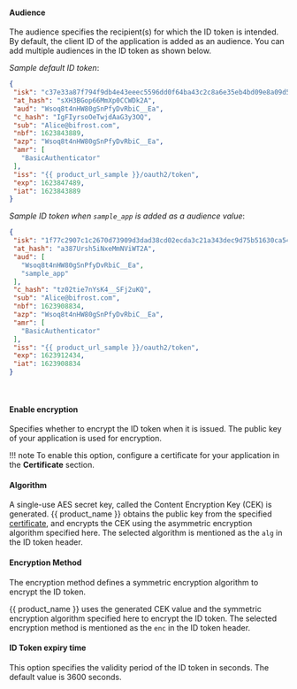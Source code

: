 <!-- markdownlint-disable-next-line -->
#### Audience
The audience specifies the recipient(s) for which the ID token is intended. By default, the client ID of the application is added as an audience. You can add multiple audiences in the ID token as shown below.

 _Sample default ID token_:
 ```json
 {
  "isk": "c37e33a87f794f9db4e43eeec5596dd0f64ba43c2c8a6e35eb4bd09e8a09d58a",
  "at_hash": "sXH3BGop66MmXp0CCWDk2A",
  "aud": "Wsoq8t4nHW80gSnPfyDvRbiC__Ea",
  "c_hash": "IgFIyrsoOeTwjdAaG3y3OQ",
  "sub": "Alice@bifrost.com",
  "nbf": 1623843889,
  "azp": "Wsoq8t4nHW80gSnPfyDvRbiC__Ea",
  "amr": [
    "BasicAuthenticator"
  ],
  "iss": "{{ product_url_sample }}/oauth2/token",
  "exp": 1623847489,
  "iat": 1623843889
 }
 ```

 _Sample ID token when `sample_app` is added as a audience value_:

 ```json
 {
  "isk": "1f77c2907c1c2670d73909d3dad38cd02ecda3c21a343dec9d75b51630ca5418",
  "at_hash": "a387Ursh5iNxeMmNViWT2A",
  "aud": [
    "Wsoq8t4nHW80gSnPfyDvRbiC__Ea",
    "sample_app"
  ],
  "c_hash": "tz02tie7nYsK4__SFj2uKQ",
  "sub": "Alice@bifrost.com",
  "nbf": 1623908834,
  "azp": "Wsoq8t4nHW80gSnPfyDvRbiC__Ea",
  "amr": [
    "BasicAuthenticator"
  ],
  "iss": "{{ product_url_sample }}/oauth2/token",
  "exp": 1623912434,
  "iat": 1623908834
 }
 ```
<br>

#### Enable encryption

Specifies whether to encrypt the ID token when it is issued. The public key of your application is used for encryption.

!!! note
    To enable this option, configure a certificate for your application in the <b>Certificate</b> section.

#### Algorithm

A single-use AES secret key, called the Content Encryption Key (CEK) is generated. {{ product_name }} obtains the public key from the specified [certificate](#certificate), and encrypts the CEK using the asymmetric encryption algorithm specified here. The selected algorithm is mentioned as the `alg` in the ID token header.

#### Encryption Method
The encryption method defines a symmetric encryption algorithm to encrypt the ID token.

{{ product_name }} uses the generated CEK value and the symmetric encryption algorithm specified here to encrypt the ID token. The selected encryption method is mentioned as the `enc` in the ID token header.

#### ID Token expiry time
This option specifies the validity period of the ID token in seconds. The default value is 3600 seconds.
